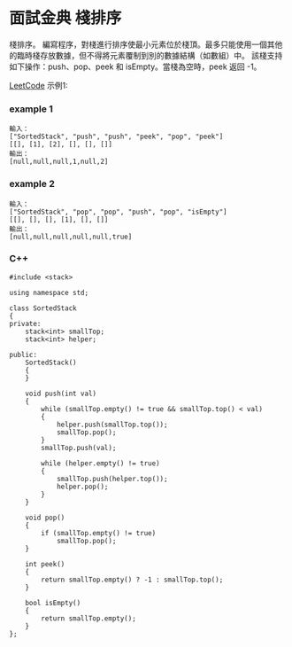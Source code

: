 # 面試金典 棧排序

棧排序。 編寫程序，對棧進行排序使最小元素位於棧頂。最多只能使用一個其他的臨時棧存放數據，但不得將元素覆制到別的數據結構（如數組）中。
該棧支持如下操作：push、pop、peek 和 isEmpty。當棧為空時，peek 返回 -1。

[LeetCode](https://leetcode-cn.com/problems/sort-of-stacks-lcci/)
示例1:

### example 1
```
輸入：
["SortedStack", "push", "push", "peek", "pop", "peek"]
[[], [1], [2], [], [], []]
輸出：
[null,null,null,1,null,2]
```

### example 2
```
輸入： 
["SortedStack", "pop", "pop", "push", "pop", "isEmpty"]
[[], [], [], [1], [], []]
輸出：
[null,null,null,null,null,true]
```


### C++

```
#include <stack>

using namespace std;

class SortedStack
{
private:
    stack<int> smallTop;
    stack<int> helper;

public:
    SortedStack()
    {
    }

    void push(int val)
    {
        while (smallTop.empty() != true && smallTop.top() < val)
        {
            helper.push(smallTop.top());
            smallTop.pop();
        }
        smallTop.push(val);

        while (helper.empty() != true)
        {
            smallTop.push(helper.top());
            helper.pop();
        }
    }

    void pop()
    {
        if (smallTop.empty() != true)
            smallTop.pop();
    }

    int peek()
    {
        return smallTop.empty() ? -1 : smallTop.top();
    }

    bool isEmpty()
    {
        return smallTop.empty();
    }
};
```